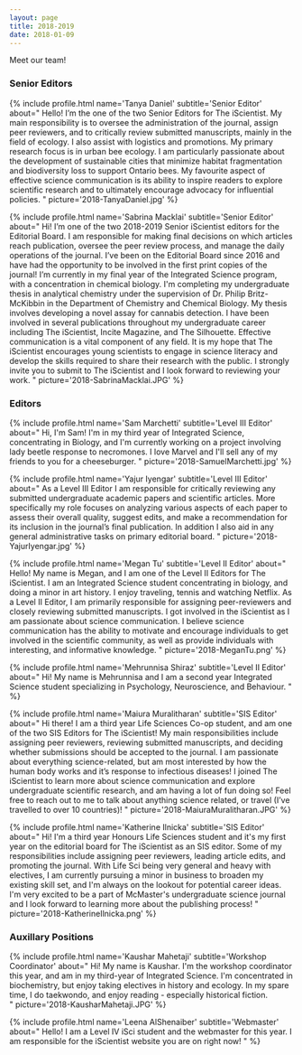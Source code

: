 ```yaml
---
layout: page
title: 2018-2019
date: 2018-01-09
---
```

Meet our team! 

### Senior Editors
{% include profile.html
name='Tanya Daniel'
subtitle='Senior Editor'
about="
Hello! I’m the one of the two Senior Editors for The iScientist. My main responsibility is to oversee the administration of the journal, assign peer reviewers, and to critically review submitted manuscripts, mainly in the field of ecology. I also assist with logistics and promotions.   My primary research focus is in urban bee ecology. I am particularly passionate about the development of sustainable cities that minimize habitat fragmentation and biodiversity loss to support Ontario bees. My favourite aspect of effective science communication is its ability to inspire readers to explore scientific research and to ultimately encourage advocacy for influential policies. 
"
picture='2018-TanyaDaniel.jpg' %}

{% include profile.html
name='Sabrina Macklai'
subtitle='Senior Editor'
about="
Hi! I’m one of the two 2018-2019 Senior iScientist editors for the Editorial Board. I am responsible for making final decisions on which articles reach publication, oversee the peer review process, and manage the daily operations of the journal. I’ve been on the Editorial Board since 2016 and have had the opportunity to be involved in the first print copies of the journal!  I’m currently in my final year of the Integrated Science program, with a concentration in chemical biology. I'm completing my undergraduate thesis in analytical chemistry under the supervision of Dr. Philip Britz-McKibbin in the Department of Chemistry and Chemical Biology. My thesis involves developing a novel assay for cannabis detection. I have been involved in several publications throughout my undergraduate career including The iScientist, Incite Magazine, and The Silhouette. Effective communication is a vital component of any field. It is my hope that The iScientist encourages young scientists to engage in science literacy and develop the skills required to share their research with the public. I strongly invite you to submit to The iScientist and I look forward to reviewing your work.
" 
picture='2018-SabrinaMacklai.JPG' %}

### Editors
{% include profile.html
name='Sam Marchetti'
subtitle='Level III Editor'
about="
Hi, I'm Sam! I'm in my third year of Integrated Science, concentrating in Biology, and I'm currently working on a project involving lady beetle response to necromones. I love Marvel and I'll sell any of my friends to you for a cheeseburger.
"
picture='2018-SamuelMarchetti.jpg' %}

{% include profile.html
name='Yajur Iyengar'
subtitle='Level III Editor'
about="
As a Level III Editor I am responsible for critically reviewing any submitted undergraduate academic papers and scientific articles. More specifically my role focuses on analyzing various aspects of each paper to assess their overall quality, suggest edits, and make a recommendation for its inclusion in the journal’s final publication. In addition I also aid in any general administrative tasks on primary editorial board.
"
picture='2018-YajurIyengar.jpg' %}

{% include profile.html
name='Megan Tu'
subtitle='Level II Editor'
about="
Hello! My name is Megan, and I am one of the Level II Editors for The iScientist.  I am an Integrated Science student concentrating in biology, and doing a minor in art history.  I enjoy traveling, tennis and watching Netflix.   As a Level II Editor, I am primarily responsible for assigning peer-reviewers and closely reviewing submitted manuscripts. I got involved in the iScientist as I am passionate about science communication. I believe science communication has the ability to motivate and encourage individuals to get involved in the scientific community, as well as provide individuals with interesting, and informative knowledge. 
"
picture='2018-MeganTu.png' %}

{% include profile.html
name='Mehrunnisa Shiraz'
subtitle='Level II Editor'
about="
Hi! My name is Mehrunnisa and I am a second year Integrated Science student specializing in Psychology, Neuroscience, and Behaviour. 
" %}

{% include profile.html
name='Maiura Muralitharan'
subtitle='SIS Editor'
about="
Hi there! I am a third year Life Sciences Co-op student, and am one of the two SIS Editors for The iScientist! My main responsibilities include assigning peer reviewers, reviewing submitted manuscripts, and deciding whether submissions should be accepted to the journal. I am passionate about everything science-related, but am most interested by how the human body works and it’s response to infectious diseases! I joined The iScientist to learn more about science communication and explore undergraduate scientific research, and am having a lot of fun doing so! Feel free to reach out to me to talk about anything science related, or travel (I’ve travelled to over 10 countries)!
"
picture='2018-MaiuraMuralitharan.JPG' %}

{% include profile.html
name='Katherine Ilnicka'
subtitle='SIS Editor'
about="
Hi! I'm a third year Honours Life Sciences student and it's my first year on the editorial board for The iScientist as an SIS editor. Some of my responsibilities include assigning peer reviewers, leading article edits, and promoting the journal.  With Life Sci being very general and heavy with electives, I am currently pursuing a minor in business to broaden my existing skill set, and I'm always on the lookout for potential career ideas.  I'm very excited to be a part of McMaster's undergraduate science journal and I look forward to learning more about the publishing process!
"
picture='2018-KatherineIlnicka.png' %}

### Auxillary Positions
{% include profile.html
name='Kaushar Mahetaji'
subtitle='Workshop Coordinator'
about="
Hi! My name is Kaushar. I'm the workshop coordinator this year, and am in my third-year of Integrated Science. I'm concentrated in biochemistry, but enjoy taking electives in history and ecology. In my spare time, I do taekwondo, and enjoy reading - especially historical fiction.  
"
picture='2018-KausharMahetaji.JPG' %}

{% include profile.html
name='Leena AlShenaiber'
subtitle='Webmaster'
about="
Hello! I am a Level IV iSci student and the webmaster for this year. I am responsible for the iScientist website you are on right now!
" %}
